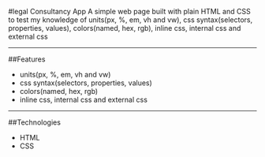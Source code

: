 #legal Consultancy App
A simple  web page built with plain HTML and CSS to test my knowledge of units(px, %, em, vh and vw), css syntax(selectors, properties, values), colors(named, hex, rgb), inline css, internal css and external css

---

##Features
-  units(px, %, em, vh and vw)
-  css syntax(selectors, properties, values)
-  colors(named, hex, rgb)
-  inline css, internal css and external css

---

##Technologies
- HTML
- CSS